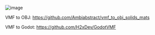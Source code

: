  ![image](https://user-images.githubusercontent.com/60753651/162586376-10b8c1a3-a801-45d1-953e-b7e8a62b11df.png) 
<!-- ![image](https://user-images.githubusercontent.com/60753651/162586494-32ddeb19-27fc-435c-a1c0-f5225234db82.png) -->

VMF to OBJ: https://github.com/Ambiabstract/vmf_to_obj_solids_mats

VMF to Godot: https://github.com/H2xDev/GodotVMF
